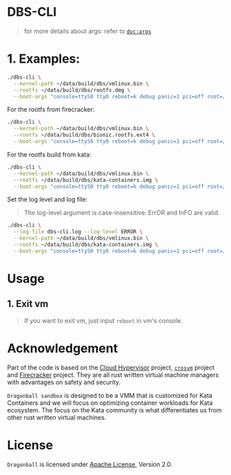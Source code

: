 # DBS-CLI

> for more details about args: refer to [`doc:args`](docs/args.md)

# 1. Examples:

```bash
./dbs-cli \
  --kernel-path ~/data/build/dbs/vmlinux.bin \
  --rootfs ~/data/build/dbs/rootfs.dmg \
  --boot-args "console=ttyS0 tty0 reboot=k debug panic=1 pci=off root=/dev/vda1" ;
```

For the rootfs from firecracker:

```bash
./dbs-cli \
  --kernel-path ~/data/build/dbs/vmlinux.bin \
  --rootfs ~/data/build/dbs/bionic.rootfs.ext4 \
  --boot-args "console=ttyS0 tty0 reboot=k debug panic=1 pci=off root=/dev/vda" ;
```

For the rootfs build from kata:

```bash
./dbs-cli \
  --kernel-path ~/data/build/dbs/vmlinux.bin \
  --rootfs ~/data/build/dbs/kata-containers.img \
  --boot-args "console=ttyS0 tty0 reboot=k debug panic=1 pci=off root=/dev/vda1" ;
```

Set the log level and log file:

> The log-level argument is case-insensitive: ErrOR and InFO are valid.

```bash
./dbs-cli \
  --log-file dbs-cli.log --log-level ERROR \
  --kernel-path ~/data/build/dbs/vmlinux.bin \
  --rootfs ~/data/build/dbs/kata-containers.img \
  --boot-args "console=ttyS0 tty0 reboot=k debug panic=1 pci=off root=/dev/vda1" ;
```

# Usage

## 1. Exit vm

> If you want to exit vm, just input `reboot` in vm's console.

# Acknowledgement

Part of the code is based on the [Cloud Hypervisor](https://github.com/cloud-hypervisor/cloud-hypervisor)
project, [`crosvm`](https://github.com/google/crosvm) project
and [Firecracker](https://github.com/firecracker-microvm/firecracker) project. They are all rust written virtual machine
managers with advantages on safety and security.

`Dragonball sandbox` is designed to be a VMM that is customized for Kata Containers and we will focus on optimizing
container workloads for Kata ecosystem. The focus on the Kata community is what differentiates us from other rust
written virtual machines.

# License

`Dragonball` is licensed under [Apache License](http://www.apache.org/licenses/LICENSE-2.0), Version 2.0.